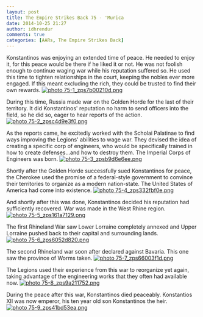```yaml
---
layout: post
title: The Empire Strikes Back 75 - 'Murica
date: 2014-10-25 21:27
author: idhrendur
comments: true
categories: [AARs, The Empire Strikes Back]
---
```

Konstantinos was enjoying an extended time of peace. He needed to enjoy it, for this peace would be there if he liked it or not. He was not foolish enough to continue waging war while his reputation suffered so. He used this time to tighten relationships in the court, keeping the nobles ever more engaged. If this meant excluding the rich, they could be trusted to find their own rewards.
<a href="http://s1327.photobucket.com/user/idhrendur/media/The%20Empire%20Strikes%20Back/75-1_zps7b00210d.png.html" target="_blank"><img class="aligncenter" src="http://i1327.photobucket.com/albums/u670/idhrendur/The%20Empire%20Strikes%20Back/75-1_zps7b00210d.png" alt=" photo 75-1_zps7b00210d.png" border="0" /></a>

During this time, Russia made war on the Golden Horde for the last of their territory. It did Konstantinos' reputation no harm to send officers into the field, so he did so, eager to hear reports of the action.
<a href="http://s1327.photobucket.com/user/idhrendur/media/The%20Empire%20Strikes%20Back/75-2_zpsc4d9e3f0.png.html" target="_blank"><img class="aligncenter" src="http://i1327.photobucket.com/albums/u670/idhrendur/The%20Empire%20Strikes%20Back/75-2_zpsc4d9e3f0.png" alt=" photo 75-2_zpsc4d9e3f0.png" border="0" /></a>

As the reports came, he excitedly worked with the Scholai Palatinae to find ways improving the Legions' abilities to wage war. They devised the idea of creating a specific corp of engineers, who would be specifically trained in how to create defenses…and how to destroy them. The Imperial Corps of Engineers was born.
<a href="http://s1327.photobucket.com/user/idhrendur/media/The%20Empire%20Strikes%20Back/75-3_zpsb9d6e6ee.png.html" target="_blank"><img class="aligncenter" src="http://i1327.photobucket.com/albums/u670/idhrendur/The%20Empire%20Strikes%20Back/75-3_zpsb9d6e6ee.png" alt=" photo 75-3_zpsb9d6e6ee.png" border="0" /></a>

Shortly after the Golden Horde successfully sued Konstantinos for peace, the Cherokee used the promise of a federal-style government to convince their territories to organize as a modern nation-state. The United States of America had come into existence.
<a href="http://s1327.photobucket.com/user/idhrendur/media/The%20Empire%20Strikes%20Back/75-4_zps332fbf0e.png.html" target="_blank"><img class="aligncenter" src="http://i1327.photobucket.com/albums/u670/idhrendur/The%20Empire%20Strikes%20Back/75-4_zps332fbf0e.png" alt=" photo 75-4_zps332fbf0e.png" border="0" /></a>

And shortly after this was done, Konstantinos decided his reputation had sufficiently recovered. War was made in the West Rhine region.
<a href="http://s1327.photobucket.com/user/idhrendur/media/The%20Empire%20Strikes%20Back/75-5_zps161a7129.png.html" target="_blank"><img class="aligncenter" src="http://i1327.photobucket.com/albums/u670/idhrendur/The%20Empire%20Strikes%20Back/75-5_zps161a7129.png" alt=" photo 75-5_zps161a7129.png" border="0" /></a>

The first Rhineland War saw Lower Lorraine completely annexed and Upper Lorraine pushed back to their capital and surrounding lands.
<a href="http://s1327.photobucket.com/user/idhrendur/media/The%20Empire%20Strikes%20Back/75-6_zps6052d820.png.html" target="_blank"><img class="aligncenter" src="http://i1327.photobucket.com/albums/u670/idhrendur/The%20Empire%20Strikes%20Back/75-6_zps6052d820.png" alt=" photo 75-6_zps6052d820.png" border="0" /></a>

The second Rhineland war soon after declared against Bavaria. This one saw the province of Worms taken.
<a href="http://s1327.photobucket.com/user/idhrendur/media/The%20Empire%20Strikes%20Back/75-7_zps66003f1d.png.html" target="_blank"><img class="aligncenter" src="http://i1327.photobucket.com/albums/u670/idhrendur/The%20Empire%20Strikes%20Back/75-7_zps66003f1d.png" alt=" photo 75-7_zps66003f1d.png" border="0" /></a>

The Legions used their experience from this war to reorganize yet again, taking advantage of the engineering works that they often had available now.
<a href="http://s1327.photobucket.com/user/idhrendur/media/The%20Empire%20Strikes%20Back/75-8_zps9a211752.png.html" target="_blank"><img class="aligncenter" src="http://i1327.photobucket.com/albums/u670/idhrendur/The%20Empire%20Strikes%20Back/75-8_zps9a211752.png" alt=" photo 75-8_zps9a211752.png" border="0" /></a>

During the peace after this war, Konstantinos died peaceably. Konstantios XII was now emperor, his ten year old son Konstantinos the heir.
<a href="http://s1327.photobucket.com/user/idhrendur/media/The%20Empire%20Strikes%20Back/75-9_zps41bd53ea.png.html" target="_blank"><img class="aligncenter" src="http://i1327.photobucket.com/albums/u670/idhrendur/The%20Empire%20Strikes%20Back/75-9_zps41bd53ea.png" alt=" photo 75-9_zps41bd53ea.png" border="0" /></a>
